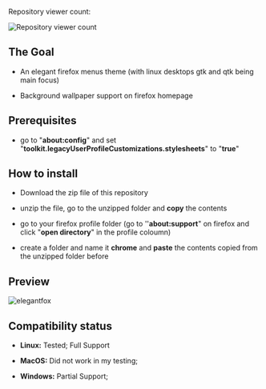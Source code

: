Repository viewer count: 

![Repository viewer count](https://profile-counter.glitch.me/{ayushhroyy}/count.svg)


## The Goal

- An elegant firefox menus theme (with linux desktops gtk and qtk being main focus)

- Background wallpaper support on firefox homepage

## Prerequisites

- go to "**about:config**" and set "**toolkit.legacyUserProfileCustomizations.stylesheets**" to "**true**"

## How to install

- Download the zip file of this repository

- unzip the file, go to the unzipped folder and **copy** the contents

- go to your firefox profile folder (go to ''**about:support**" on firefox and click "**open directory**" in the profile coloumn)

- create a folder and name it **chrome** and **paste** the contents copied from the unzipped folder before

## Preview

![elegantfox](https://github.com/user-attachments/assets/8a27d7b4-bef6-40ae-9897-a26e739f722c)


## Compatibility status

- **Linux:** Tested; Full Support

- **MacOS:** Did not work in my testing;

- **Windows:** Partial Support;
